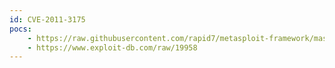 ```yaml
---
id: CVE-2011-3175
pocs:
    - https://raw.githubusercontent.com/rapid7/metasploit-framework/master/modules/exploits/windows/novell/zenworks_preboot_op6c_bof.rb
    - https://www.exploit-db.com/raw/19958
---
```

